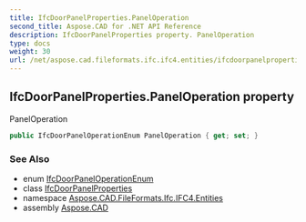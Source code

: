 ```yaml
---
title: IfcDoorPanelProperties.PanelOperation
second_title: Aspose.CAD for .NET API Reference
description: IfcDoorPanelProperties property. PanelOperation
type: docs
weight: 30
url: /net/aspose.cad.fileformats.ifc.ifc4.entities/ifcdoorpanelproperties/paneloperation/
---
```

## IfcDoorPanelProperties.PanelOperation property

PanelOperation

```csharp
public IfcDoorPanelOperationEnum PanelOperation { get; set; }
```

### See Also

* enum [IfcDoorPanelOperationEnum](../../../aspose.cad.fileformats.ifc.ifc4.types/ifcdoorpaneloperationenum/)
* class [IfcDoorPanelProperties](../)
* namespace [Aspose.CAD.FileFormats.Ifc.IFC4.Entities](../../ifcdoorpanelproperties/)
* assembly [Aspose.CAD](../../../)


